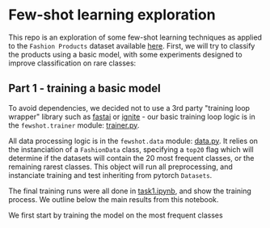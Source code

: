 # Few-shot learning exploration

This repo is an exploration of some few-shot learning techniques as applied to the `Fashion Products` dataset available [here](https://www.kaggle.com/paramaggarwal/fashion-product-images-dataset/version/1). First, we will try to classify the products using a basic model, with some experiments designed to improve classification on rare classes:

## Part 1 - training a basic model

To avoid dependencies, we decided not to use a 3rd party "training loop wrapper" library such as [fastai](https://github.com/fastai/fastai) or [ignite](https://github.com/pytorch/ignite) - our basic training loop logic is in the `fewshot.trainer` module: [trainer.py](./fewshot/trainer.py).

All data processing logic is in the `fewshot.data` module: [data.py](./fewshot/data.py). It relies on the instanciation of a `FashionData` class, specifying a `top20` flag which will determine if the datasets will contain the 20 most frequent classes, or the remaining rarest classes. This object will run all preprocessing, and instanciate training and test inheriting from pytorch `Datasets`.

The final training runs were all done in [task1.ipynb](./notebooks/task1.ipynb), and show the training process. We outline below the main results from this notebook.

We first start by training the model on the most frequent classes



